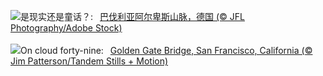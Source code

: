 ![](https://www.bing.com/th?id=OHR.AlpsReflecting_ZH-CN4036320440_UHD.jpg&w=1000)是现实还是童话？:&nbsp;&ensp;[巴伐利亚阿尔卑斯山脉，德国 (© JFL Photography/Adobe Stock)](https://www.bing.com/th?id=OHR.AlpsReflecting_ZH-CN4036320440_UHD.jpg)
<br><br/>
![](https://www.bing.com/th?id=OHR.GoldenGateLight_EN-US7749261025_UHD.jpg&w=1000)On cloud forty-nine:&nbsp;&ensp;[Golden Gate Bridge, San Francisco, California (© Jim Patterson/Tandem Stills + Motion)](https://www.bing.com/th?id=OHR.GoldenGateLight_EN-US7749261025_UHD.jpg)
<br><br/>
